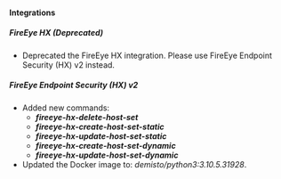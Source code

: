
#### Integrations
##### FireEye HX (Deprecated)
- Deprecated the FireEye HX integration. Please use FireEye Endpoint Security (HX) v2 instead.
##### FireEye Endpoint Security (HX) v2
- Added new commands:
   - ***fireeye-hx-delete-host-set***
   - ***fireeye-hx-create-host-set-static***
   - ***fireeye-hx-update-host-set-static***
   - ***fireeye-hx-create-host-set-dynamic***
   - ***fireeye-hx-update-host-set-dynamic***
- Updated the Docker image to: *demisto/python3:3.10.5.31928*.